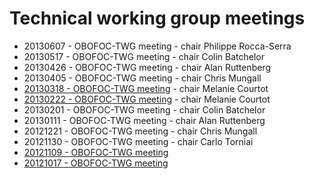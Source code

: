 # Technical working group meetings #

  * 20130607 - OBOFOC-TWG meeting - chair Philippe Rocca-Serra
  * 20130517 - OBOFOC-TWG meeting - chair Colin Batchelor
  * 20130426 - OBOFOC-TWG meeting - chair Alan Ruttenberg
  * 20130405 - OBOFOC-TWG meeting - chair Chris Mungall
  * [20130318 - OBOFOC-TWG meeting](https://docs.google.com/document/d/12qW0KnQQVX-hxPf93r1v_n1VFVOjb4FTbn56WaikIgs/edit) - chair Melanie Courtot
  * [20130222 - OBOFOC-TWG meeting](https://docs.google.com/document/d/12PQ_c4dMQlP2cJxYV_QCp53sEBY342zI__VlnxZqQDM/edit) - chair Melanie Courtot
  * 20130201 - OBOFOC-TWG meeting - chair Colin Batchelor
  * 20130111 - OBOFOC-TWG meeting - chair Alan Ruttenberg
  * 20121221 - OBOFOC-TWG meeting - chair Chris Mungall
  * 20121130 - OBOFOC-TWG meeting - chair Carlo Torniai
  * [20121109 - OBOFOC-TWG meeting](https://docs.google.com/document/d/1OxpGSNU_QiDCaRlAN9QtD3oxCXuhQap42aIP7VfM5jY/edit)
  * [20121017 - OBOFOC-TWG meeting](https://docs.google.com/document/d/1yhwBGCVUcSV06Yz7GIv8DLWUoaxPuG0VDqRhzQZuurA/edit)